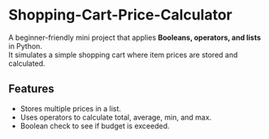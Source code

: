 # Shopping-Cart-Price-Calculator

A beginner-friendly mini project that applies **Booleans, operators, and lists** in Python.  
It simulates a simple shopping cart where item prices are stored and calculated.

## Features
- Stores multiple prices in a list.  
- Uses operators to calculate total, average, min, and max.  
- Boolean check to see if budget is exceeded.  
